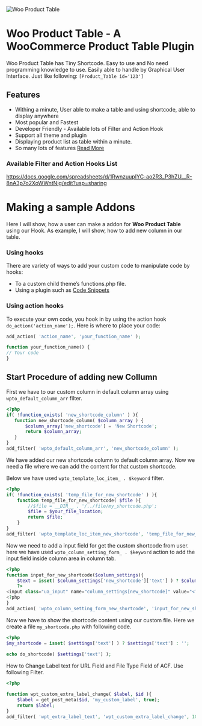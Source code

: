 ![Woo Product Table](https://raw.githubusercontent.com/codersaiful/woo-product-table/master/assets/images/wpt-logo.png)

# Woo Product Table - A WooCommerce Product Table Plugin
Woo Product Table has Tiny Shortcode. Easy to use and No need programming knowledge to use. Easily able to handle by Graphical User Interface. Just like following:
```[Product_Table id='123']```

## Features
- Withing a minute, User able to make a table and using shortcode, able to display anywhere
- Most popular and Fastest
- Developer Friendly - Available lots of Filter and Action Hook
- Support all theme and plugin
- Displaying product list as table within a minute.
- So many lots of features [Read More](https://wooproducttable.com/)

### Available Filter and Action Hooks List
https://docs.google.com/spreadsheets/d/1RwnzuupIYC-ao2R3_P3hZU__R-8nA3p7o2XoWWntNig/edit?usp=sharing

# Making a sample Addons
Here I will show, how a user can make a addon for **Woo Product Table** using our Hook. As example, I will show, how to add new column in our table.

### Using hooks
There are variety of ways to add your custom code to manipulate code by hooks:
- To a custom child theme’s functions.php file.
- Using a plugin such as [Code Snippets](https://wordpress.org/plugins/code-snippets/)

### Using action hooks
To execute your own code, you hook in by using the action hook ```do_action('action_name');```. Here is where to place your code:
```php
add_action( 'action_name', 'your_function_name' );

function your_function_name() {
// Your code
}
```
## Start Procedure of adding new Collumn
First we have to our custom column in default column array using ```wpto_default_column_arr``` filter.
```php
<?php
if( !function_exists( 'new_shortcode_column' ) ){
   function new_shortcode_column( $column_array ) {
       $column_array['new_shortcode'] = 'New Shortcode';
       return $column_array;
   }
}
add_filter( 'wpto_default_column_arr', 'new_shortcode_column' );
```
We have added our new shortcode column to default column array. Now we need a file where we can add the content for that custom shortcode.

Below we have used ```wpto_template_loc_item_ . $keyword``` filter.
```php
<?php
if( !function_exists( 'temp_file_for_new_shortcode' ) ){
    function temp_file_for_new_shortcode( $file ){
        //$file = __DIR__ . '/../file/my_shortcode.php';
        $file = $your_file_location;
        return $file;
    }
}
add_filter( 'wpto_template_loc_item_new_shortcode', 'temp_file_for_new_shortcode', 10 );
```

Now we need to add a input field for get the custom shortcode from user. here we have used ```wpto_column_setting_form_ . $keyword``` action to add the input field inside column area in column tab.
```php
<?php
function input_for_new_shortcode($column_settings){
    $text = isset( $column_settings['new_shortcode']['text'] ) ? $column_settings['new_shortcode']['text'] : false;
    ?>
<input class="ua_input" name="column_settings[new_shortcode]" value="<?php echo esc_attr( $text ); ?>">
<?php 
}
add_action( 'wpto_column_setting_form_new_shortcode', 'input_for_new_shortcode' );
```
Now we have to show the shortcode content using our custom file. Here we create a file ```my_shortcode.php``` with following code.
```php
<?php
$my_shortcode = isset( $settings['text'] ) ? $settings['text'] : '';
 
echo do_shortcode( $settings['text'] );
```

How to Change Label text for URL Field and File Type Field of ACF. Use following Filter.
```php
<?php

function wpt_custom_extra_label_change( $label, $id ){
    $label = get_post_meta($id, 'my_custom_label', true);
    return $label;
}
add_filter( 'wpt_extra_label_text', 'wpt_custom_extra_label_change', 10, 2 );
```